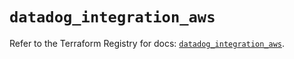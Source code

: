# `datadog_integration_aws`

Refer to the Terraform Registry for docs: [`datadog_integration_aws`](https://registry.terraform.io/providers/datadog/datadog/3.58.0/docs/resources/integration_aws).
